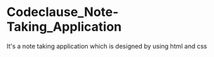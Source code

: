 # Codeclause_Note-Taking_Application
It's a note taking application which is designed by using html and css
